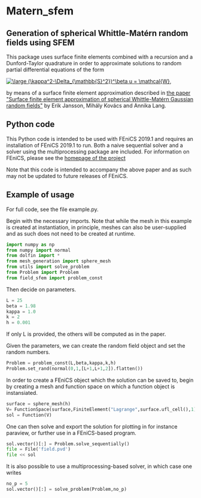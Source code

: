 # Matern_sfem 
## Generation of spherical Whittle-Matérn random fields using SFEM 

This package uses surface finite elements combined with a recursion and a Dunford-Taylor quadrature in order to approximate solutions to random partial differential equations of the form 

<a href="https://www.codecogs.com/eqnedit.php?latex=\large&space;(\kappa^2-\Delta_{\mathbb{S}^2})^\beta&space;u&space;=&space;\mathcal{W}" target="_blank"><img src="https://latex.codecogs.com/gif.latex?\large&space;(\kappa^2-\Delta_{\mathbb{S}^2})^\beta&space;u&space;=&space;\mathcal{W}" title="\large (\kappa^2-\Delta_{\mathbb{S}^2})^\beta u = \mathcal{W}," /></a>

by means of a surface finite element approximation described in [the paper "Surface finite element approximation of spherical Whittle-Matérn Gaussian random fields"](https://arxiv.org/abs/2102.08822) by Erik Jansson, Mihály Kovács and Annika Lang. 

## Python code 

This Python code is intended to be used with FEniCS 2019.1 and requires an installation of FEniCS 2019.1 to run. Both a naive sequential solver and a solver using the multiprocessing package are included. For information on FEniCS, please see the [homepage of the project](https://fenicsproject.org/)

Note that this code is intended to accompany the above paper and as such may not be updated to future releases of FEniCS. 

## Example of usage

For full code, see the file example.py. 

Begin with the necessary imports. Note that while the mesh in this example is created at instantiation, in principle, meshes can also be user-supplied and as such does not need to be created at runtime. 

```python
import numpy as np 
from numpy import normal 
from dolfin import *
from mesh_generation import sphere_mesh 
from utils import solve_problem 
from Problem import Problem 
from field_sfem import problem_const
```
Then decide on parameters. 
```python
L = 25
beta = 1.98
kappa = 1.0
k = 2 
h = 0.001 
```
If only L is provided, the others will be computed as in the paper. 

Given the parameters, we can create the random field object and set the random numbers. 

```python
Problem = problem_const(L,beta,kappa,k,h)
Problem.set_rand(normal(0,1,[L+1,L+1,2]).flatten())
```
In order to create a FEniCS object which the solution can be saved to, begin by creating a mesh and function space on which a function object is instansiated. 
```python
surface = sphere_mesh(h)
V= FunctionSpace(surface,FiniteElement("Lagrange",surface.ufl_cell(),1))
sol = Function(V)
```
One can then solve and export the solution for plotting in for instance paraview, or further use in a FEniCS-based program. 
```python
sol.vector()[:] = Problem.solve_sequentially()
file = File('field.pvd')
file << sol
```

It is also possible to use a multiprocessing-based solver, in which case one writes 
```python
no_p = 5
sol.vector()[:] = solve_problem(Problem,no_p) 
```


 
